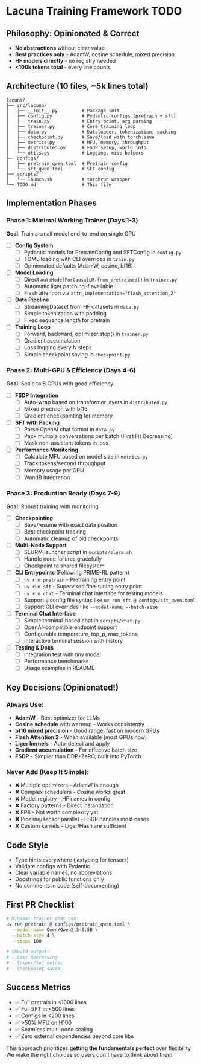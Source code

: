 # Lacuna Training Framework TODO

## Philosophy: Opinionated & Correct
- **No abstractions** without clear value
- **Best practices only** - AdamW, cosine schedule, mixed precision
- **HF models directly** - no registry needed
- **<100k tokens total** - every line counts

## Architecture (10 files, ~5k lines total)

```
lacuna/
├── src/lacuna/
│   ├── __init__.py         # Package init
│   ├── config.py           # Pydantic configs (pretrain + sft)
│   ├── train.py            # Entry point, arg parsing
│   ├── trainer.py          # Core training loop
│   ├── data.py             # Dataloader, tokenization, packing
│   ├── checkpoint.py       # Save/load with torch.save
│   ├── metrics.py          # MFU, memory, throughput
│   ├── distributed.py      # FSDP setup, world info
│   └── utils.py            # Logging, misc helpers
├── configs/
│   ├── pretrain_qwen.toml  # Pretrain config
│   └── sft_qwen.toml       # SFT config  
├── scripts/
│   └── launch.sh           # torchrun wrapper
└── TODO.md                 # This file
```

## Implementation Phases

### Phase 1: Minimal Working Trainer (Days 1-3)
**Goal**: Train a small model end-to-end on single GPU

- [ ] **Config System**
  - [ ] Pydantic models for PretrainConfig and SFTConfig in `config.py`
  - [ ] TOML loading with CLI overrides in `train.py`
  - [ ] Opinionated defaults (AdamW, cosine, bf16)

- [ ] **Model Loading**
  - [ ] Direct `AutoModelForCausalLM.from_pretrained()` in `trainer.py`
  - [ ] Automatic liger patching if available
  - [ ] Flash attention via `attn_implementation="flash_attention_2"`

- [ ] **Data Pipeline**
  - [ ] StreamingDataset from HF datasets in `data.py`
  - [ ] Simple tokenization with padding
  - [ ] Fixed sequence length for pretrain

- [ ] **Training Loop**
  - [ ] Forward, backward, optimizer.step() in `trainer.py`
  - [ ] Gradient accumulation
  - [ ] Loss logging every N steps
  - [ ] Simple checkpoint saving in `checkpoint.py`

### Phase 2: Multi-GPU & Efficiency (Days 4-6)
**Goal**: Scale to 8 GPUs with good efficiency

- [ ] **FSDP Integration**
  - [ ] Auto-wrap based on transformer layers in `distributed.py`
  - [ ] Mixed precision with bf16
  - [ ] Gradient checkpointing for memory

- [ ] **SFT with Packing**
  - [ ] Parse OpenAI chat format in `data.py`
  - [ ] Pack multiple conversations per batch (First Fit Decreasing)
  - [ ] Mask non-assistant tokens in loss

- [ ] **Performance Monitoring**
  - [ ] Calculate MFU based on model size in `metrics.py`
  - [ ] Track tokens/second throughput
  - [ ] Memory usage per GPU
  - [ ] WandB integration

### Phase 3: Production Ready (Days 7-9)
**Goal**: Robust training with monitoring

- [ ] **Checkpointing**
  - [ ] Save/resume with exact data position
  - [ ] Best checkpoint tracking
  - [ ] Automatic cleanup of old checkpoints

- [ ] **Multi-Node Support**
  - [ ] SLURM launcher script in `scripts/slurm.sh`
  - [ ] Handle node failures gracefully
  - [ ] Checkpoint to shared filesystem

- [ ] **CLI Entrypoints** (Following PRIME-RL pattern)
  - [ ] `uv run pretrain` - Pretraining entry point
  - [ ] `uv run sft` - Supervised fine-tuning entry point  
  - [ ] `uv run chat` - Terminal chat interface for testing models
  - [ ] Support `@` config file syntax like `uv run sft @ configs/sft_qwen.toml`
  - [ ] Support CLI overrides like `--model-name`, `--batch-size`

- [ ] **Terminal Chat Interface**
  - [ ] Simple terminal-based chat in `scripts/chat.py`
  - [ ] OpenAI-compatible endpoint support
  - [ ] Configurable temperature, top_p, max_tokens
  - [ ] Interactive terminal session with history

- [ ] **Testing & Docs**
  - [ ] Integration test with tiny model
  - [ ] Performance benchmarks
  - [ ] Usage examples in README

## Key Decisions (Opinionated!)

### Always Use:
- **AdamW** - Best optimizer for LLMs
- **Cosine schedule** with warmup - Works consistently
- **bf16 mixed precision** - Good range, fast on modern GPUs
- **Flash Attention 2** - When available (most GPUs now)
- **Liger kernels** - Auto-detect and apply
- **Gradient accumulation** - For effective batch size
- **FSDP** - Simpler than DDP+ZeRO, built into PyTorch

### Never Add (Keep It Simple):
- ❌ Multiple optimizers - AdamW is enough
- ❌ Complex schedulers - Cosine works great
- ❌ Model registry - HF names in config
- ❌ Factory patterns - Direct instantiation
- ❌ FP8 - Not worth complexity yet
- ❌ Pipeline/Tensor parallel - FSDP handles most cases
- ❌ Custom kernels - Liger/Flash are sufficient

## Code Style
- Type hints everywhere (jaxtyping for tensors)
- Validate configs with Pydantic
- Clear variable names, no abbreviations
- Docstrings for public functions only
- No comments in code (self-documenting)

## First PR Checklist
```bash
# Minimal trainer that can:
uv run pretrain @ configs/pretrain_qwen.toml \
  --model-name Qwen/Qwen2.5-0.5B \
  --batch-size 4 \
  --steps 100

# Should output:
# - Loss decreasing
# - Tokens/sec metric
# - Checkpoint saved
```

## Success Metrics
- ✅ Full pretrain in <1000 lines
- ✅ Full SFT in <500 lines  
- ✅ Configs in <200 lines
- ✅ >50% MFU on H100
- ✅ Seamless multi-node scaling
- ✅ Zero external dependencies beyond core libs

This approach prioritizes **getting the fundamentals perfect** over flexibility. We make the right choices so users don't have to think about them.